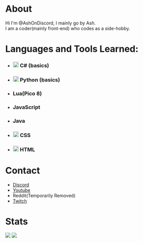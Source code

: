 # About
Hi I'm @AshOnDiscord, I mainly go by Ash.  
I am a coder(mainly front-end) who codes as a side-hobby.

# Languages and Tools Learned:
- ### <img src="https://static.cdnlogo.com/logos/c/27/c.svg" width="18" height="18"> C# (basics)

- ### <img src="https://upload.wikimedia.org/wikipedia/commons/thumb/c/c3/Python-logo-notext.svg/2048px-Python-logo-notext.svg.png" width="18" height="18"> Python (basics)

- ### Lua(Pico 8)

- ### JavaScript

- ### Java

- ### <img src="https://u.cubeupload.com/AshOnDiscord/css3.png" width="18" height="18"> CSS

- ### <img src="https://upload.wikimedia.org/wikipedia/commons/thumb/6/61/HTML5_logo_and_wordmark.svg/2048px-HTML5_logo_and_wordmark.svg.png" width="18" height="18"> HTML

# Contact
- [Discord](HoverDontClick "Ash#4999")
- <a href="https://www.youtube.com/channel/UC9ZG0ecrPu7BnoI1zlAaleQ">Youtube<a>
- Reddit(Temporarily Removed)
- <a href="https://www.twitch.tv/AshOnDiscord">Twitch<a>


# Stats
<img src="https://github-readme-stats.vercel.app/api?username=ashondiscord&show_icons=true&border_radius=12">

<img src="https://github-readme-stats.vercel.app/api/top-langs/?username=ashondiscord&layout=compact&border_radius=12">
